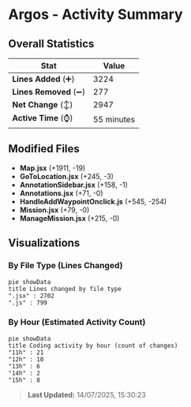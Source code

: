 # Argos - Activity Summary 

## Overall Statistics

| Stat                   | Value                                                             |
| ---------------------- | ----------------------------------------------------------------- |
| **Lines Added** (➕)   | 3224                                          |
| **Lines Removed** (➖) | 277                                        |
| **Net Change** (↕)    | 2947                |
| **Active Time** (⌚)   | 55 minutes |


## Modified Files
- **Map.jsx** (+1911, -19)
- **GoToLocation.jsx** (+245, -3)
- **AnnotationSidebar.jsx** (+158, -1)
- **Annotations.jsx** (+71, -0)
- **HandleAddWaypointOnclick.js** (+545, -254)
- **Mission.jsx** (+79, -0)
- **ManageMission.jsx** (+215, -0)

## Visualizations

### By File Type (Lines Changed)

```mermaid
pie showData
title Lines changed by file type
".jsx" : 2702
".js" : 799
```

### By Hour (Estimated Activity Count)

```mermaid
pie showData
title Coding activity by hour (count of changes)
"11h" : 21
"12h" : 10
"13h" : 6
"14h" : 2
"15h" : 8
```


> **Last Updated:** 14/07/2025, 15:30:23